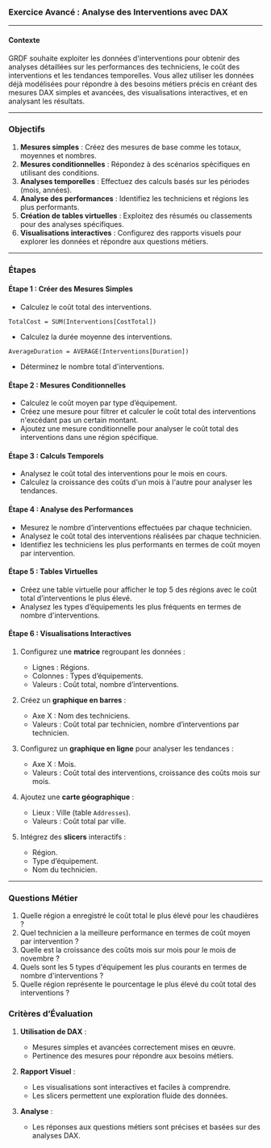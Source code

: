 ### **Exercice Avancé : Analyse des Interventions avec DAX**

---

#### **Contexte**
GRDF souhaite exploiter les données d'interventions pour obtenir des analyses détaillées sur les performances des techniciens, le coût des interventions et les tendances temporelles. Vous allez utiliser les données déjà modélisées pour répondre à des besoins métiers précis en créant des mesures DAX simples et avancées, des visualisations interactives, et en analysant les résultats.

---

### **Objectifs**
1. **Mesures simples** : Créez des mesures de base comme les totaux, moyennes et nombres.
2. **Mesures conditionnelles** : Répondez à des scénarios spécifiques en utilisant des conditions.
3. **Analyses temporelles** : Effectuez des calculs basés sur les périodes (mois, années).
4. **Analyse des performances** : Identifiez les techniciens et régions les plus performants.
5. **Création de tables virtuelles** : Exploitez des résumés ou classements pour des analyses spécifiques.
6. **Visualisations interactives** : Configurez des rapports visuels pour explorer les données et répondre aux questions métiers.

---

### **Étapes**

#### **Étape 1 : Créer des Mesures Simples**
- Calculez le coût total des interventions.

```DAX
TotalCost = SUM(Interventions[CostTotal])
```

- Calculez la durée moyenne des interventions.
```
AverageDuration = AVERAGE(Interventions[Duration])
```
- Déterminez le nombre total d'interventions.

#### **Étape 2 : Mesures Conditionnelles**
- Calculez le coût moyen par type d’équipement.
- Créez une mesure pour filtrer et calculer le coût total des interventions n'excédant pas un certain montant.
- Ajoutez une mesure conditionnelle pour analyser le coût total des interventions dans une région spécifique.

#### **Étape 3 : Calculs Temporels**
- Analysez le coût total des interventions pour le mois en cours.
- Calculez la croissance des coûts d'un mois à l'autre pour analyser les tendances.

#### **Étape 4 : Analyse des Performances**
- Mesurez le nombre d’interventions effectuées par chaque technicien.
- Analysez le coût total des interventions réalisées par chaque technicien.
- Identifiez les techniciens les plus performants en termes de coût moyen par intervention.

#### **Étape 5 : Tables Virtuelles**
- Créez une table virtuelle pour afficher le top 5 des régions avec le coût total d’interventions le plus élevé.
- Analysez les types d’équipements les plus fréquents en termes de nombre d'interventions.

#### **Étape 6 : Visualisations Interactives**
1. Configurez une **matrice** regroupant les données :
   - Lignes : Régions.
   - Colonnes : Types d’équipements.
   - Valeurs : Coût total, nombre d’interventions.

2. Créez un **graphique en barres** :
   - Axe X : Nom des techniciens.
   - Valeurs : Coût total par technicien, nombre d’interventions par technicien.

3. Configurez un **graphique en ligne** pour analyser les tendances :
   - Axe X : Mois.
   - Valeurs : Coût total des interventions, croissance des coûts mois sur mois.

4. Ajoutez une **carte géographique** :
   - Lieux : Ville (table `Addresses`).
   - Valeurs : Coût total par ville.

5. Intégrez des **slicers** interactifs :
   - Région.
   - Type d’équipement.
   - Nom du technicien.

---

### **Questions Métier**
1. Quelle région a enregistré le coût total le plus élevé pour les chaudières ?
2. Quel technicien a la meilleure performance en termes de coût moyen par intervention ?
3. Quelle est la croissance des coûts mois sur mois pour le mois de novembre ?
4. Quels sont les 5 types d'équipement les plus courants en termes de nombre d'interventions ?
5. Quelle région représente le pourcentage le plus élevé du coût total des interventions ?


### **Critères d’Évaluation**
1. **Utilisation de DAX** :
   - Mesures simples et avancées correctement mises en œuvre.
   - Pertinence des mesures pour répondre aux besoins métiers.

2. **Rapport Visuel** :
   - Les visualisations sont interactives et faciles à comprendre.
   - Les slicers permettent une exploration fluide des données.

3. **Analyse** :
   - Les réponses aux questions métiers sont précises et basées sur des analyses DAX.
